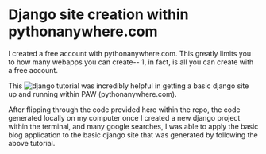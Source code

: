 # Django site creation within pythonanywhere.com 

I created a free account with pythonanywhere.com. This greatly limits you to how many webapps you can create-- 1, in fact,
is all you can create with a free account.

This ![django tutorial](https://www.pythonanywhere.com/wiki/DjangoTutorial) was incredibly helpful in getting a basic
django site up and running within PAW (pythonanywhere.com). 

After flipping through the code provided here within the repo, the code generated locally on my computer once I created
a new django project within the terminal, and many google searches, I was able to apply the basic blog application to
the basic django site that was generated by following the above tutorial. 
